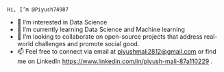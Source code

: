 
                                                    
                                                                                       Hi, I’m @Piyush74987


                                                                                       
- 👀 I’m interested in Data Science
- 🌱 I’m currently learning Data Science and Machine learning
- 👯 I’m looking to collaborate on open-source projects that address real-world challenges and promote social good.
- 📫 Feel free to connect via email at piyushmali2812@gmail.com or find me on LinkedIn https://www.linkedin.com/in/piyush-mali-87a110229 .
<!---
Piyush74987/Piyush74987 is a ✨ special ✨ repository because its `README.md` (this file) appears on your GitHub profile.
You can click the Preview link to take a look at your changes.
--->

